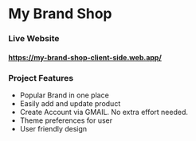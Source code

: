 # My Brand Shop

### Live Website
#### https://my-brand-shop-client-side.web.app/

### Project Features

- Popular Brand in one place
- Easily add and update product
- Create Account via GMAIL. No extra effort needed.
- Theme preferences for user
- User friendly design
